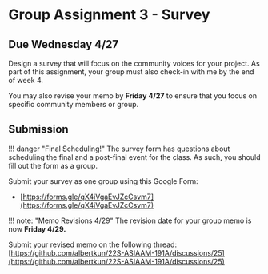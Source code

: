 # Group Assignment 3 - Survey

## Due Wednesday 4/27

Design a survey that will focus on the community voices for your project. As part of this assignment, your group must also check-in with me by the end of week 4.

You may also revise your memo by **Friday 4/27** to ensure that you focus on specific community members or group.

## Submission

!!! danger "Final Scheduling!"
    The survey form has questions about scheduling the final and a post-final event for the class. As such, you should fill out the form as a group.

Submit your survey as one group using this Google Form:

- [https://forms.gle/qX4iVgaEvJZcCsvm7](https://forms.gle/qX4iVgaEvJZcCsvm7)

!!! note: "Memo Revisions 4/29"
    The revision date for your group memo is now **Friday 4/29.**

Submit your revised memo on the following thread: [https://github.com/albertkun/22S-ASIAAM-191A/discussions/25](https://github.com/albertkun/22S-ASIAAM-191A/discussions/25)